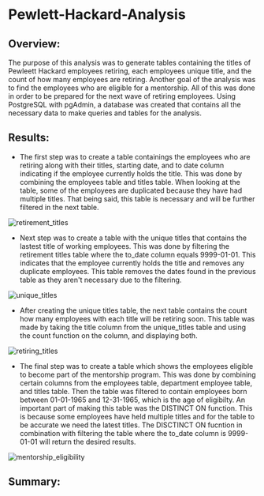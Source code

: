 # Pewlett-Hackard-Analysis
## Overview:
The purpose of this analysis was to generate tables containing the titles of Pewleett Hackard employees retiring, each employees unique title, and the count of how many employees are retiring. Another goal of the analysis was to find the employees who are eligible for a mentorship. All of this was done in order to be prepared for the next wave of retiring employees. Using PostgreSQL with pgAdmin, a database was created that contains all the necessary data to make queries and tables for the analysis.

## Results:
- The first step was to create a table containings the employees who are retiring along with their titles, starting date, and to date column indicating if the employee currently holds the title. This was done by combining the employees table and titles table. When looking at the table, some of the employees are duplicated because they have had multiple titles. That being said, this table is necessary and will be further filtered in the next table.

![retirement_titles](https://user-images.githubusercontent.com/107213807/180091620-2b3bd107-28a2-4da5-b89f-327688882644.png)

- Next step was to create a table with the unique titles that contains the lastest title of working employees. This was done by filtering the retirement titles table where the to_date column equals 9999-01-01. This indicates that the employee currently holds the title and removes any duplicate employees. This table removes the dates found in the previous table as they aren't necessary due to the filtering.

![unique_titles](https://user-images.githubusercontent.com/107213807/180091664-e674094e-48b8-488e-9b40-1bfbdd23b98c.png)

- After creating the unique titles table, the next table contains the count how many employees with each title will be retiring soon. This table was made by taking the title column from the unique_titles table and using the count function on the column, and displaying both.

![retiring_titles](https://user-images.githubusercontent.com/107213807/180092014-839cb34a-acde-49cf-8f9f-7a4b898ff61a.png)

- The final step was to create a table which shows the employees eligible to become part of the mentorship program. This was done by combining certain columns from the employees table, department employee table, and titles table. Then the table was filtered to contain employees born between 01-01-1965 and 12-31-1965, which is the age of eligibilty. An important part of making this table was the DISTINCT ON function. This is because some employees have held multiple titles and for the table to be accurate we need the latest titles. The DISCTINCT ON fucntion in combination with filtering the table where the to_date column is 9999-01-01 will return the desired results.

![mentorship_eligibility](https://user-images.githubusercontent.com/107213807/180564810-aa7d0140-9dfb-4be6-8229-ca4b86b08073.png)


## Summary:
